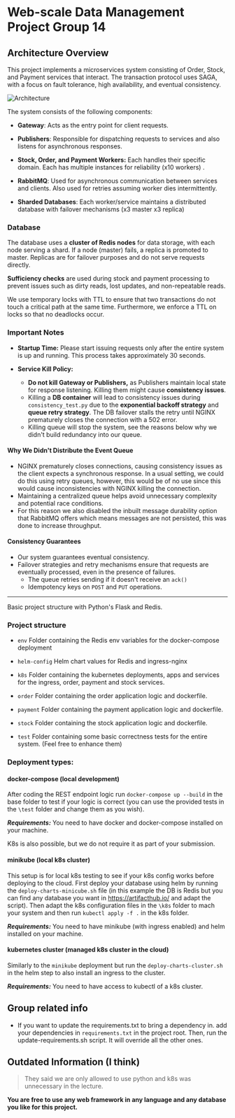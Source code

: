 # Web-scale Data Management Project Group 14

## Architecture Overview

This project implements a microservices system consisting of Order, Stock, and Payment services that interact. The transaction protocol uses SAGA, with a focus on fault tolerance, high availability, and eventual consistency.

![Architecture](docs/DDS_architecture.jpg")

The system consists of the following components:

- **Gateway**: Acts as the entry point for client requests.

- **Publishers**: Responsible for dispatching requests to services and also listens for asynchronous responses.

- **Stock, Order, and Payment Workers:** Each handles their specific domain. Each has multiple instances for reliability (x10 workers) .

- **RabbitMQ**: Used for asynchronous communication between services and clients. Also used for retries assuming worker dies intermittently. 

- **Sharded Databases**: Each worker/service maintains a distributed database with failover mechanisms (x3 master x3 replica)

### Database
The database uses a **cluster of Redis nodes** for data storage, with each node serving a shard. If a node (master) fails, a replica is promoted to master. Replicas are for failover purposes and do not serve requests directly.

**Sufficiency checks** are used during stock and payment processing to prevent issues such as dirty reads, lost updates, and non-repeatable reads.

We use temporary locks with TTL to ensure that two transactions do not touch a critical path at the same time. Furthermore, we enforce a TTL on locks so that no deadlocks occur. 


### Important Notes
- **Startup Time:** Please start issuing requests only after the entire system is up and running. This process takes approximately 30 seconds.

- **Service Kill Policy:**
  - **Do not kill Gateway or Publishers,** as Publishers maintain local state for response listening. Killing them might cause **consistency issues**. 
  - Killing a **DB container** will lead to consistency issues during `consistency_test.py` due to the **exponential backoff strategy** and **queue retry strategy**. The DB failover stalls the retry until NGINX prematurely closes the connection with a 502 error.
  - Killing queue will stop the system, see the reasons below why we didn't build redundancy into our queue. 

#### Why We Didn't Distribute the Event Queue
- NGINX prematurely closes connections, causing consistency issues as the client expects a synchronous response. In a usual setting, we could do this using retry queues, however, this would be of no use since this would cause inconsistencies with NGINX killing the connection.
- Maintaining a centralized queue helps avoid unnecessary complexity and potential race conditions.
- For this reason we also disabled the inbuilt message durability option that RabbitMQ offers which means messages are not persisted, this was done to increase throughput.

#### Consistency Guarantees
- Our system guarantees eventual consistency.
- Failover strategies and retry mechanisms ensure that requests are eventually processed, even in the presence of failures.
    - The queue retries sending if it doesn't receive an `ack()`
    - Idempotency keys on `POST` and `PUT` operations.

-----------

Basic project structure with Python's Flask and Redis. 

### Project structure

* `env`
    Folder containing the Redis env variables for the docker-compose deployment
    
* `helm-config` 
   Helm chart values for Redis and ingress-nginx
        
* `k8s`
    Folder containing the kubernetes deployments, apps and services for the ingress, order, payment and stock services.
    
* `order`
    Folder containing the order application logic and dockerfile. 
    
* `payment`
    Folder containing the payment application logic and dockerfile. 

* `stock`
    Folder containing the stock application logic and dockerfile. 

* `test`
    Folder containing some basic correctness tests for the entire system. (Feel free to enhance them)

### Deployment types:

#### docker-compose (local development)

After coding the REST endpoint logic run `docker-compose up --build` in the base folder to test if your logic is correct
(you can use the provided tests in the `\test` folder and change them as you wish). 

***Requirements:*** You need to have docker and docker-compose installed on your machine. 

K8s is also possible, but we do not require it as part of your submission. 

#### minikube (local k8s cluster)

This setup is for local k8s testing to see if your k8s config works before deploying to the cloud. 
First deploy your database using helm by running the `deploy-charts-minicube.sh` file (in this example the DB is Redis 
but you can find any database you want in https://artifacthub.io/ and adapt the script). Then adapt the k8s configuration files in the
`\k8s` folder to mach your system and then run `kubectl apply -f .` in the k8s folder. 

***Requirements:*** You need to have minikube (with ingress enabled) and helm installed on your machine.

#### kubernetes cluster (managed k8s cluster in the cloud)

Similarly to the `minikube` deployment but run the `deploy-charts-cluster.sh` in the helm step to also install an ingress to the cluster. 

***Requirements:*** You need to have access to kubectl of a k8s cluster.

## Group related info
- If you want to update the requirements.txt to bring a dependency in. add your dependencies in `requirements.txt` in the project root. Then, run the update-requirements.sh script. It will override all the other ones.


## Outdated Information (I think)

> They said we are only allowed to use python and k8s was unnecessary in the lecture.

**You are free to use any web framework in any language and any database you like for this project.**